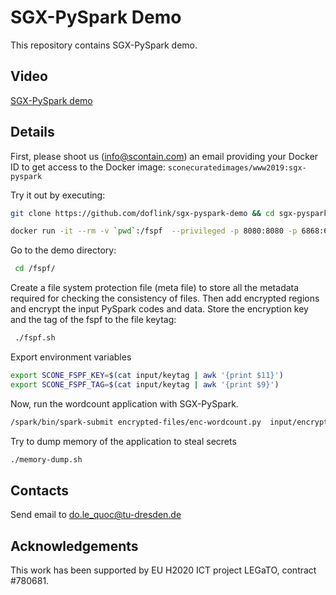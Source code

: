 # SGX-PySpark Demo

This repository contains SGX-PySpark demo.

## Video

[SGX-PySpark demo](https://youtu.be/yI3iEFWUWbU)

## Details
First, please shoot us (info@scontain.com) an email providing your Docker ID to get access to the Docker image: `sconecuratedimages/www2019:sgx-pyspark`

Try it out by executing:

```bash
git clone https://github.com/doflink/sgx-pyspark-demo && cd sgx-pyspark-demo 
```

```bash
docker run -it --rm -v `pwd`:/fspf  --privileged -p 8080:8080 -p 6868:6868 -p 28778:28778 sconecuratedimages/www2019:sgx-pyspark sh
```

Go to the demo directory:

```bash
 cd /fspf/
```

Create a file system protection file (meta file) to store all the metadata required for checking the consistency of files. 
Then add encrypted regions and encrypt the input PySpark codes and data. Store the encryption key and the tag of the fspf to the file keytag:

```bash
 ./fspf.sh
```

Export environment variables

```bash
export SCONE_FSPF_KEY=$(cat input/keytag | awk '{print $11}')
export SCONE_FSPF_TAG=$(cat input/keytag | awk '{print $9}')
```

Now, run the wordcount application with SGX-PySpark.

```bash
/spark/bin/spark-submit encrypted-files/enc-wordcount.py  input/encrypted-sensitive-input.txt  spark://$(hostname -f):7077 &> output.txt &
```

Try to dump memory of the application to steal secrets

```bash
./memory-dump.sh
```

## Contacts

Send email to do.le_quoc@tu-dresden.de

## Acknowledgements
This work has been supported by EU H2020 ICT project LEGaTO, contract #780681.

